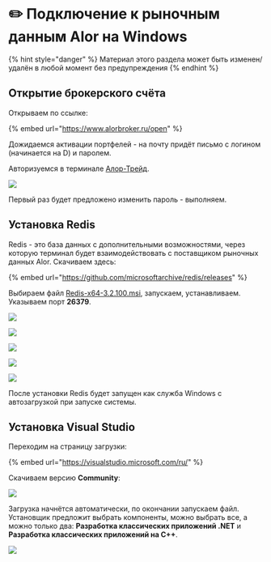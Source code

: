 # ✏️ Подключение к рыночным данным Alor на Windows

{% hint style="danger" %}
Материал этого раздела может быть изменен/удалён в любой момент без предупреждения
{% endhint %}

## Открытие брокерского счёта

Открываем по ссылке:

{% embed url="https://www.alorbroker.ru/open" %}

Дожидаемся активации портфелей - на почту придёт письмо с логином \(начинается на D\) и паролем.

Авторизуемся в терминале [Алор-Трейд](https://www.alorbroker.ru/trading/distributives).

![](../.gitbook/assets/image%20%28116%29.png)

Первый раз будет предложено изменить пароль - выполняем.

## Установка Redis

Redis - это база данных с дополнительными возможностями, через которую терминал будет взаимодействовать с поставщиком рыночных данных Alor. Скачиваем здесь:

{% embed url="https://github.com/microsoftarchive/redis/releases" %}

Выбираем файл [Redis-x64-3.2.100.msi](https://github.com/microsoftarchive/redis/releases/download/win-3.2.100/Redis-x64-3.2.100.msi), запускаем, устанавливаем. Указываем порт **26379**. 

![](../.gitbook/assets/image%20%28111%29.png)

![](../.gitbook/assets/image%20%28110%29.png)

![](../.gitbook/assets/image%20%28109%29.png)

![](../.gitbook/assets/image%20%28114%29.png)

![](../.gitbook/assets/image%20%28113%29.png)

После установки Redis будет запущен как служба Windows с автозагрузкой при запуске системы.

## Установка Visual Studio

Переходим на страницу загрузки:

{% embed url="https://visualstudio.microsoft.com/ru/" %}

Скачиваем версию **Community**:

![](../.gitbook/assets/image%20%28115%29.png)

Загрузка начнётся автоматически, по окончании запускаем файл. Установщик предложит выбрать компоненты, можно выбрать все, а можно только два: **Разработка классических приложений .NET** и **Разработка классических приложений на C++**.

![](../.gitbook/assets/image%20%28108%29.png)

